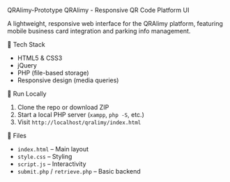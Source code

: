QRAlimy-Prototype
QRAlimy - Responsive QR Code Platform UI

A lightweight, responsive web interface for the QRAlimy platform, featuring mobile business card integration and parking info management.

🔧 Tech Stack
- HTML5 & CSS3
- jQuery
- PHP (file-based storage)
- Responsive design (media queries)

🚀 Run Locally
1. Clone the repo or download ZIP
2. Start a local PHP server (`xampp`, `php -S`, etc.)
3. Visit `http://localhost/qralimy/index.html`

📂 Files
- `index.html` – Main layout
- `style.css` – Styling
- `script.js` – Interactivity
- `submit.php` / `retrieve.php` – Basic backend
